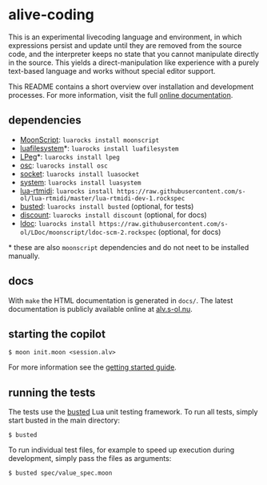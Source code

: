 # alive-coding

This is an experimental livecoding language and environment, in which
expressions persist and update until they are removed from the source code, and
the interpreter keeps no state that you cannot manipulate directly in the
source. This yields a direct-manipulation like experience with a purely
text-based language and works without special editor support.

This README contains a short overview over installation and development
processes. For more information, visit the full [online documentation][docs].

## dependencies

- [MoonScript][moonscript]: `luarocks install moonscript`
- [luafilesystem][lfs]*:    `luarocks install luafilesystem`
- [LPeg][lpeg]*:            `luarocks install lpeg`
- [osc][osc]:               `luarocks install osc`
- [socket][socket]:         `luarocks install luasocket`
- [system][system]:         `luarocks install luasystem`
- [lua-rtmidi][rtmidi]:     `luarocks install
  https://raw.githubusercontent.com/s-ol/lua-rtmidi/master/lua-rtmidi-dev-1.rockspec`
- [busted][busted]:         `luarocks install busted` (optional, for tests)
- [discount][discount]:     `luarocks install discount` (optional, for docs)
- [ldoc][ldoc]:             `luarocks install
  https://raw.githubusercontent.com/s-ol/LDoc/moonscript/ldoc-scm-2.rockspec`
  (optional, for docs)

\* these are also `moonscript` dependencies and do not neet to be installed
manually.

## docs

With `make` the HTML documentation is generated in `docs/`.
The latest documentation is publicly available online at [alv.s-ol.nu][docs].
 
## starting the copilot

    $ moon init.moon <session.alv>
    
For more information see the [getting started guide][guide].

## running the tests

The tests use the [busted][busted] Lua unit testing framework. To run all
tests, simply start busted in the main directory:

    $ busted

To run individual test files, for example to speed up execution during
development, simply pass the files as arguments:

    $ busted spec/value_spec.moon

[moonscript]: https://moonscript.org/
[lfs]:        https://keplerproject.github.io/luafilesystem/
[lpeg]:       http://www.inf.puc-rio.br/~roberto/lpeg/
[osc]:        https://github.com/lubyk/osc
[system]:     https://github.com/o-lim/luasystem
[socket]:     http://w3.impa.br/~diego/software/luasocket/
[rtmidi]:     https://github.com/s-ol/lua-rtmidi/
[busted]:     https://olivinelabs.com/busted/
[discount]:   https://luarocks.org/modules/craigb/discount
[ldoc]:       https://github.com/s-ol/LDoc

[docs]:       https://alv.s-ol.nu
[guide]:      https://alv.s-ol.nu/guide.html
